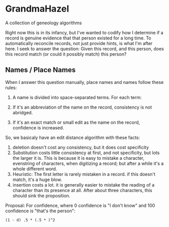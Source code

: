 # GrandmaHazel

A collection of geneology algorithms

Right now this is in its infancy, but I've wanted to codify how I determine if a record is genuine evidence
that that person existed for a long time. To automatically reconcile records, not just provide hints, is what
I'm after here. I seek to answer the question: Given this record, and this person, does this record match (or
could it possibly match) this person?

## Names / Place Names

When I answer this question manually, place names and names follow these rules:

1. A name is divided into space-separated terms. For each term:

 1. If it's an abbreviation of the name on the record, consistency is not abridged.
 2. If it's an exact match or small edit as the name on the record, confidence is increased.

So, we basicaly have an edit distance algorithm with these facts:

1. deletion doesn't cost any consistency, but it does cost specificity
2. Substitution costs little consistency at first, and not specificity, but lots the larger it is. This 
is because it is easy to mistake a character, evenstring of characters, when digitizing a record; but after a 
while it's a whole different word.
3. Heuristic: The first letter is rarely mistaken in a record. if this doesn't match, it's a huge blow.
4. insertion costs a lot. it is generally easier to mistake the reading of a character than its presence at
all. After about three characters, this should sink the proposition.
 
Proposal: For confidence, where 0 confidence is "I don't know" and 100 confidence is "that's the person":

    (1 - d) .5 * (.5 * )^2
